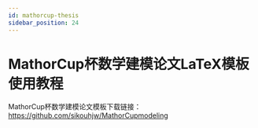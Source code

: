```yaml
---
id: mathorcup-thesis
sidebar_position: 24
---
```


# MathorCup杯数学建模论文LaTeX模板使用教程

MathorCup杯数学建模论文模板下载链接：https://github.com/sikouhjw/MathorCupmodeling